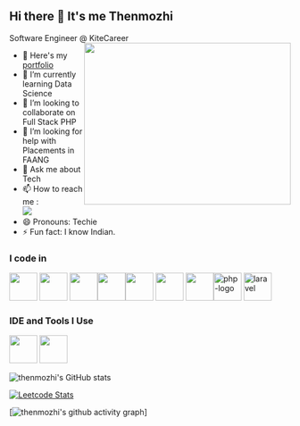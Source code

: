 ## Hi there 👋 It's me Thenmozhi

Software Engineer @ KiteCareer
<img align="right" width="370" height="290" src="https://i.pinimg.com/originals/47/f0/34/47f0342cec72b800463bf003eac1257e.gif">
- 🔭 Here's my [portfolio](https://hareesh.web.app/)                                                 
- 🌱 I’m currently learning Data Science
- 👯 I’m looking to collaborate on Full Stack PHP
- 🤔 I’m looking for help with Placements in FAANG
- 💬 Ask me about Tech
- 📫 How to reach me :
<br />  [<img src="https://img.shields.io/badge/LinkedIn-0077B5?style=for-the-badge&logo=linkedin&logoColor=white" />](https://www.linkedin.com/in/thenmozhi-c-51586b215?utm_source=share&utm_campaign=share_via&utm_content=profile&utm_medium=android_app)
- 😄 Pronouns: Techie
- ⚡ Fun fact: I know Indian.

### I code in
<img height="50" width="50" src="https://img.icons8.com/color/48/000000/html-5.png" /> <img height="50" width="50" src="https://img.icons8.com/color/48/000000/css3.png" />  <img height="50" width="50" src="https://img.icons8.com/color/48/000000/bootstrap.png" /><img height="50" width="50" src="https://img.icons8.com/color/48/000000/javascript.png"/><img height="50" width="50" src="https://img.icons8.com/color/48/000000/mysql-logo.png"/> <img height="50" width="50" src="https://img.icons8.com/fluency/48/000000/handlebar-mustache.png"/> <img height="50" width="50" src="https://img.icons8.com/color/48/null/graphql.png"/><img width="50" height="50" src="https://img.icons8.com/officel/80/php-logo.png" alt="php-logo"/>
<img width="50" height="50" src="https://img.icons8.com/nolan/64/laravel.png" alt="laravel"/>

### IDE and Tools I Use
<img height="50" width="50" src="https://img.icons8.com/color/48/000000/visual-studio-code-2019.png"/> <img height="50" width="50" src="https://img.icons8.com/color/50/000000/git.png"/> 



![thenmozhi's GitHub stats](https://github-readme-stats.vercel.app/api?username=MJTHENU&theme=dark&show_icons=true&&hide=issues,contribs)

[![Leetcode Stats](https://leetcard.jacoblin.cool/thenmozhiprogrammer?ext=contest&theme=dark)](https://leetcode.com/thenmozhiprogrammer)

[![thenmozhi's github activity graph](https://github-readme-activity-graph.vercel.app/graph?username=MJTHENU&bg_color=000000&color=ffffff&line=51f565&point=ffffff&area=true&hide_border=true)]
